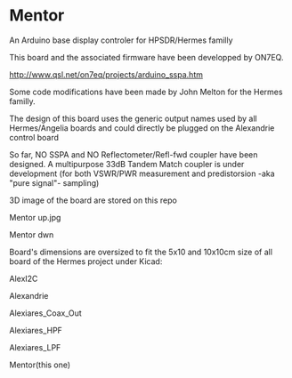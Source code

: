 # Mentor

An Arduino base display controler for HPSDR/Hermes familly

This board and the associated firmware have been developped by ON7EQ. 

http://www.qsl.net/on7eq/projects/arduino_sspa.htm

Some code modifications have been made by John Melton for 
the Hermes familly.

The design of this board uses the generic output names
used by all Hermes/Angelia boards and could directly be plugged 
on the Alexandrie control board

So far, NO SSPA and NO Reflectometer/Refl-fwd coupler have been
designed. A multipurpose 33dB Tandem Match coupler
is under development (for both VSWR/PWR measurement and 
predistorsion -aka "pure signal"- sampling)


3D image of the board are stored on this repo

Mentor up.jpg

Mentor dwn


Board's dimensions are oversized to fit the 5x10 and 10x10cm 
size of all board of the Hermes project under Kicad: 

AlexI2C

Alexandrie 

Alexiares_Coax_Out

Alexiares_HPF

Alexiares_LPF

Mentor(this one)




